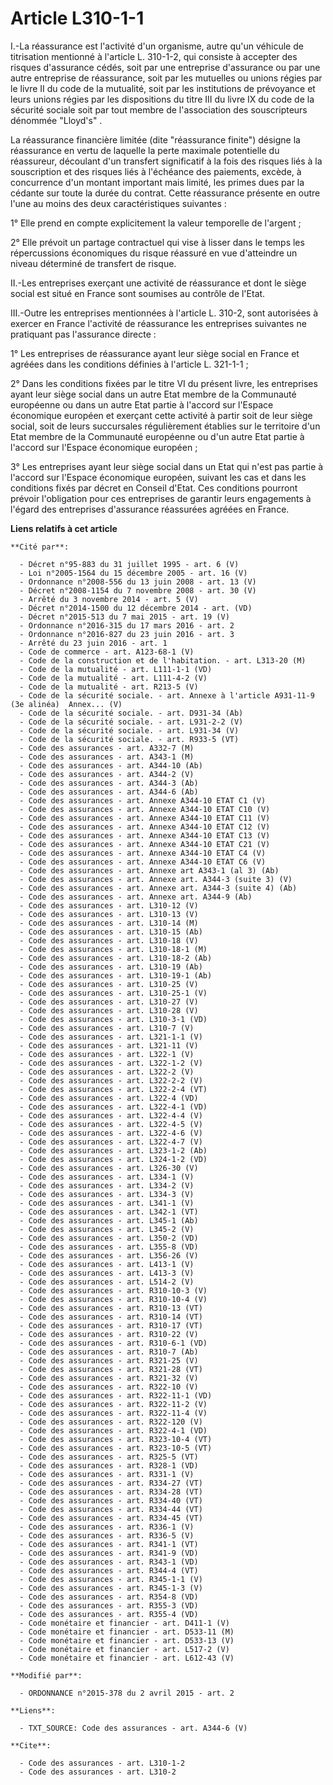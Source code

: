 # Article L310-1-1

I.-La réassurance est l'activité d'un organisme, autre qu'un véhicule de titrisation mentionné à l'article L. 310-1-2, qui
consiste à accepter des risques d'assurance cédés, soit par une entreprise d'assurance ou par une autre entreprise de
réassurance, soit par les mutuelles ou unions régies par le livre II du code de la mutualité, soit par les institutions de
prévoyance et leurs unions régies par les dispositions du titre III du livre IX du code de la sécurité sociale soit par tout
membre de l'association des souscripteurs dénommée "Lloyd's" . 

La réassurance financière limitée (dite "réassurance finite") désigne la réassurance en vertu de laquelle la perte maximale
potentielle du réassureur, découlant d'un transfert significatif à la fois des risques liés à la souscription et des risques
liés à l'échéance des paiements, excède, à concurrence d'un montant important mais limité, les primes dues par la cédante sur
toute la durée du contrat. Cette réassurance présente en outre l'une au moins des deux caractéristiques suivantes : 

1° Elle prend en compte explicitement la valeur temporelle de l'argent ; 

2° Elle prévoit un partage contractuel qui vise à lisser dans le temps les répercussions économiques du risque réassuré en
vue d'atteindre un niveau déterminé de transfert de risque. 

II.-Les entreprises exerçant une activité de réassurance et dont le siège social est situé en France sont soumises au
contrôle de l'Etat. 

III.-Outre les entreprises mentionnées à l'article L. 310-2, sont autorisées à exercer en France l'activité de réassurance
les entreprises suivantes ne pratiquant pas l'assurance directe : 

1° Les entreprises de réassurance ayant leur siège social en France et agréées dans les conditions définies à l'article L.
321-1-1 ; 

2° Dans les conditions fixées par le titre VI du présent livre, les entreprises ayant leur siège social dans un autre Etat
membre de la Communauté européenne ou dans un autre Etat partie à l'accord sur l'Espace économique européen et exerçant cette
activité à partir soit de leur siège social, soit de leurs succursales régulièrement établies sur le territoire d'un Etat
membre de la Communauté européenne ou d'un autre Etat partie à l'accord sur l'Espace économique européen ; 

3° Les entreprises ayant leur siège social dans un Etat qui n'est pas partie à l'accord sur l'Espace économique européen,
suivant les cas et dans les conditions fixés par décret en Conseil d'Etat. Ces conditions pourront prévoir l'obligation pour
ces entreprises de garantir leurs engagements à l'égard des entreprises d'assurance réassurées agréées en France.

**Liens relatifs à cet article**

	**Cité par**:

	  - Décret n°95-883 du 31 juillet 1995 - art. 6 (V)
	  - Loi n°2005-1564 du 15 décembre 2005 - art. 16 (V)
	  - Ordonnance n°2008-556 du 13 juin 2008 - art. 13 (V)
	  - Décret n°2008-1154 du 7 novembre 2008 - art. 30 (V)
	  - Arrêté du 3 novembre 2014 - art. 5 (V)
	  - Décret n°2014-1500 du 12 décembre 2014 - art. (VD)
	  - Décret n°2015-513 du 7 mai 2015 - art. 19 (V)
	  - Ordonnance n°2016-315 du 17 mars 2016 - art. 2
	  - Ordonnance n°2016-827 du 23 juin 2016 - art. 3
	  - Arrêté du 23 juin 2016 - art. 1
	  - Code de commerce - art. A123-68-1 (V)
	  - Code de la construction et de l'habitation. - art. L313-20 (M)
	  - Code de la mutualité - art. L111-1-1 (VD)
	  - Code de la mutualité - art. L111-4-2 (V)
	  - Code de la mutualité - art. R213-5 (V)
	  - Code de la sécurité sociale. - art. Annexe à l'article A931-11-9 (3e alinéa)  Annex... (V)
	  - Code de la sécurité sociale. - art. D931-34 (Ab)
	  - Code de la sécurité sociale. - art. L931-2-2 (V)
	  - Code de la sécurité sociale. - art. L931-34 (V)
	  - Code de la sécurité sociale. - art. R933-5 (VT)
	  - Code des assurances - art. A332-7 (M)
	  - Code des assurances - art. A343-1 (M)
	  - Code des assurances - art. A344-10 (Ab)
	  - Code des assurances - art. A344-2 (V)
	  - Code des assurances - art. A344-3 (Ab)
	  - Code des assurances - art. A344-6 (Ab)
	  - Code des assurances - art. Annexe A344-10 ETAT C1 (V)
	  - Code des assurances - art. Annexe A344-10 ETAT C10 (V)
	  - Code des assurances - art. Annexe A344-10 ETAT C11 (V)
	  - Code des assurances - art. Annexe A344-10 ETAT C12 (V)
	  - Code des assurances - art. Annexe A344-10 ETAT C13 (V)
	  - Code des assurances - art. Annexe A344-10 ETAT C21 (V)
	  - Code des assurances - art. Annexe A344-10 ETAT C4 (V)
	  - Code des assurances - art. Annexe A344-10 ETAT C6 (V)
	  - Code des assurances - art. Annexe art A343-1 (al 3) (Ab)
	  - Code des assurances - art. Annexe art. A344-3 (suite 3) (V)
	  - Code des assurances - art. Annexe art. A344-3 (suite 4) (Ab)
	  - Code des assurances - art. Annexe art. A344-9 (Ab)
	  - Code des assurances - art. L310-12 (V)
	  - Code des assurances - art. L310-13 (V)
	  - Code des assurances - art. L310-14 (M)
	  - Code des assurances - art. L310-15 (Ab)
	  - Code des assurances - art. L310-18 (V)
	  - Code des assurances - art. L310-18-1 (M)
	  - Code des assurances - art. L310-18-2 (Ab)
	  - Code des assurances - art. L310-19 (Ab)
	  - Code des assurances - art. L310-19-1 (Ab)
	  - Code des assurances - art. L310-25 (V)
	  - Code des assurances - art. L310-25-1 (V)
	  - Code des assurances - art. L310-27 (V)
	  - Code des assurances - art. L310-28 (V)
	  - Code des assurances - art. L310-3-1 (VD)
	  - Code des assurances - art. L310-7 (V)
	  - Code des assurances - art. L321-1-1 (V)
	  - Code des assurances - art. L321-11 (V)
	  - Code des assurances - art. L322-1 (V)
	  - Code des assurances - art. L322-1-2 (V)
	  - Code des assurances - art. L322-2 (V)
	  - Code des assurances - art. L322-2-2 (V)
	  - Code des assurances - art. L322-2-4 (VT)
	  - Code des assurances - art. L322-4 (VD)
	  - Code des assurances - art. L322-4-1 (VD)
	  - Code des assurances - art. L322-4-4 (V)
	  - Code des assurances - art. L322-4-5 (V)
	  - Code des assurances - art. L322-4-6 (V)
	  - Code des assurances - art. L322-4-7 (V)
	  - Code des assurances - art. L323-1-2 (Ab)
	  - Code des assurances - art. L324-1-2 (VD)
	  - Code des assurances - art. L326-30 (V)
	  - Code des assurances - art. L334-1 (V)
	  - Code des assurances - art. L334-2 (V)
	  - Code des assurances - art. L334-3 (V)
	  - Code des assurances - art. L341-1 (V)
	  - Code des assurances - art. L342-1 (VT)
	  - Code des assurances - art. L345-1 (Ab)
	  - Code des assurances - art. L345-2 (V)
	  - Code des assurances - art. L350-2 (VD)
	  - Code des assurances - art. L355-8 (VD)
	  - Code des assurances - art. L356-26 (V)
	  - Code des assurances - art. L413-1 (V)
	  - Code des assurances - art. L413-3 (V)
	  - Code des assurances - art. L514-2 (V)
	  - Code des assurances - art. R310-10-3 (V)
	  - Code des assurances - art. R310-10-4 (V)
	  - Code des assurances - art. R310-13 (VT)
	  - Code des assurances - art. R310-14 (VT)
	  - Code des assurances - art. R310-17 (VT)
	  - Code des assurances - art. R310-22 (V)
	  - Code des assurances - art. R310-6-1 (VD)
	  - Code des assurances - art. R310-7 (Ab)
	  - Code des assurances - art. R321-25 (V)
	  - Code des assurances - art. R321-28 (VT)
	  - Code des assurances - art. R321-32 (V)
	  - Code des assurances - art. R322-10 (V)
	  - Code des assurances - art. R322-11-1 (VD)
	  - Code des assurances - art. R322-11-2 (V)
	  - Code des assurances - art. R322-11-4 (V)
	  - Code des assurances - art. R322-120 (V)
	  - Code des assurances - art. R322-4-1 (VD)
	  - Code des assurances - art. R323-10-4 (VT)
	  - Code des assurances - art. R323-10-5 (VT)
	  - Code des assurances - art. R325-5 (VT)
	  - Code des assurances - art. R328-1 (VD)
	  - Code des assurances - art. R331-1 (V)
	  - Code des assurances - art. R334-27 (VT)
	  - Code des assurances - art. R334-28 (VT)
	  - Code des assurances - art. R334-40 (VT)
	  - Code des assurances - art. R334-44 (VT)
	  - Code des assurances - art. R334-45 (VT)
	  - Code des assurances - art. R336-1 (V)
	  - Code des assurances - art. R336-5 (V)
	  - Code des assurances - art. R341-1 (VT)
	  - Code des assurances - art. R341-9 (VD)
	  - Code des assurances - art. R343-1 (VD)
	  - Code des assurances - art. R344-4 (VT)
	  - Code des assurances - art. R345-1-1 (V)
	  - Code des assurances - art. R345-1-3 (V)
	  - Code des assurances - art. R354-8 (VD)
	  - Code des assurances - art. R355-3 (VD)
	  - Code des assurances - art. R355-4 (VD)
	  - Code monétaire et financier - art. D411-1 (V)
	  - Code monétaire et financier - art. D533-11 (M)
	  - Code monétaire et financier - art. D533-13 (V)
	  - Code monétaire et financier - art. L517-2 (V)
	  - Code monétaire et financier - art. L612-43 (V)

	**Modifié par**:

	  - ORDONNANCE n°2015-378 du 2 avril 2015 - art. 2

	**Liens**:

	  - TXT_SOURCE: Code des assurances - art. A344-6 (V)

	**Cite**:

	  - Code des assurances - art. L310-1-2
	  - Code des assurances - art. L310-2
